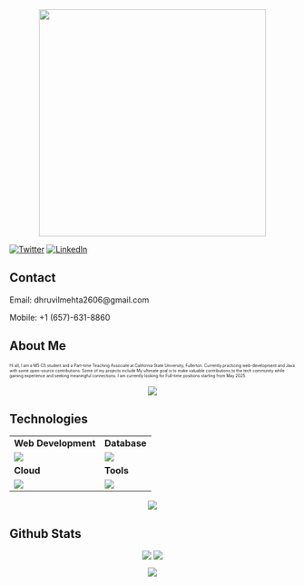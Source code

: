 <link rel="stylesheet" type="text/css" href="style.css">

<div style="text-align: center;"> 
  <img width="400" src="https://readme-typing-svg.herokuapp.com?font=JetBrains+Mono&weight=600&size=30&duration=3000&color=2AF7B4&width=535&lines=Hi%2C+I'm+Dhruvil%F0%9F%91%8B;Let's+Connect!"/>
</div>

[![Twitter](https://skillicons.dev/icons?i=twitter)](https://x.com/DhruvilMehta26)
[![LinkedIn](https://skillicons.dev/icons?i=linkedin)](https://www.linkedin.com/in/dhruvil-mehta-1348651b6/)

## Contact
<p>Email: dhruvilmehta2606@gmail.com</p>
<p>Mobile: +1 (657)-631-8860</p>

## About Me

<p style="font-size:7px;">
Hi all, I am a MS CS student and a Part-time Teaching Associate at California State University, Fullerton. Currently practicing web-development and Java with some open-source contributions. Some of my projects include  My ultimate goal is to make valuable contributions to the tech community while gaining experience and seeking meaningful connections. I am currently looking for Full-time positions starting from May 2025.
</p>
<p align="center"><img src= 'https://capsule-render.vercel.app/api?type=rect&color=gradient&height=2.5'/></p>

## Technologies
 
<table>
<tr>
	<td><strong>Web Development</strong></td>
  <td><strong>Database</strong></td>
</tr>
<tr>
		<td><img src = "https://skillicons.dev/icons?i=java,ts,js,react,tailwind,nodejs,nextjs,python" ></td>
    <td><img src = "https://skillicons.dev/icons?i=postgres,mongodb" ></td>
</tr>
<tr>
	<td><strong>Cloud</strong></td>
	<td><strong>Tools</strong></td>
</tr>
<tr>
	<td><img src = "https://skillicons.dev/icons?i=bash,linux,docker,kubernetes,aws&theme=dark"></td>
	<td><img src = "https://skillicons.dev/icons?i=git,vscode,vim,githubactions,redis,tailwind&theme=dark"></td>
</tr>
</table>
<p align="center"><img src= 'https://capsule-render.vercel.app/api?type=rect&color=gradient&height=2.5'/></p>


## Github Stats


<p style="display:flex; align=center; justify-content:center; ">
<img src="https://github-readme-stats.vercel.app/api?username=dhruvilmehta&theme=midnight-purple" style="margin-right:4px;">
<img src="https://streak-stats.demolab.com/?user=dhruvilmehta&theme=holi-theme">
</p>
<p align="center"><img src= 'https://capsule-render.vercel.app/api?type=rect&color=gradient&height=2.5'/></p>
